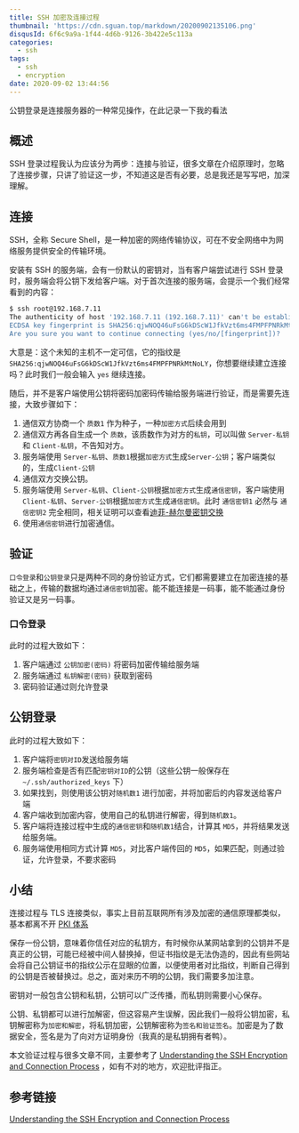 ```yaml
---
title: SSH 加密及连接过程
thumbnail: 'https://cdn.sguan.top/markdown/20200902135106.png'
disqusId: 6f6c9a9a-1f44-4d6b-9126-3b422e5c113a
categories:
  - ssh
tags:
  - ssh
  - encryption
date: 2020-09-02 13:44:56
---
```


公钥登录是连接服务器的一种常见操作，在此记录一下我的看法

<!-- more -->

## 概述

SSH 登录过程我认为应该分为两步：连接与验证，很多文章在介绍原理时，忽略了连接步骤，只讲了验证这一步，不知道这是否有必要，总是我还是写写吧，加深理解。

## 连接

SSH，全称 Secure Shell，是一种加密的网络传输协议，可在不安全网络中为网络服务提供安全的传输环境。

安装有 SSH 的服务端，会有一份默认的密钥对，当有客户端尝试进行 SSH 登录时，服务端会将公钥下发给客户端。对于首次连接的服务端，会提示一个我们经常看到的内容：

```bash
$ ssh root@192.168.7.11
The authenticity of host '192.168.7.11 (192.168.7.11)' can't be established.
ECDSA key fingerprint is SHA256:qjwNOQ46uFsG6kDScW1JfkVzt6ms4FMPFPNRkMtNoLY.
Are you sure you want to continue connecting (yes/no/[fingerprint])?
```

大意是：这个未知的主机不一定可信，它的指纹是 `SHA256:qjwNOQ46uFsG6kDScW1JfkVzt6ms4FMPFPNRkMtNoLY`，你想要继续建立连接吗？此时我们一般会输入 `yes` 继续连接。

随后，并不是客户端使用公钥将密码加密码传输给服务端进行验证，而是需要先连接，大致步骤如下：

1. 通信双方协商一个 `质数1` 作为种子，一种`加密方式`后续会用到
1. 通信双方再各自生成一个 `质数`，该质数作为对方的`私钥`，可以叫做 `Server-私钥` 和 `Client-私钥`，不告知对方。
1. 服务端使用 `Server-私钥`、`质数1`根据`加密方式`生成`Server-公钥`；客户端类似的，生成`Client-公钥`
1. 通信双方交换公钥。
1. 服务端使用 `Server-私钥`、`Client-公钥`根据`加密方式`生成`通信密钥`，客户端使用 `Client-私钥`、`Server-公钥`根据`加密方式`生成`通信密钥`。此时 `通信密钥1` 必然与 `通信密钥2` 完全相同，相关证明可以查看[迪菲-赫尔曼密钥交换](https://zh.wikipedia.org/wiki/%E8%BF%AA%E8%8F%B2-%E8%B5%AB%E7%88%BE%E6%9B%BC%E5%AF%86%E9%91%B0%E4%BA%A4%E6%8F%9B)
1. 使用`通信密钥`进行加密通信。

## 验证

`口令登录`和`公钥登录`只是两种不同的身份验证方式，它们都需要建立在加密连接的基础之上，传输的数据均通过`通信密钥`加密。能不能连接是一码事，能不能通过身份验证又是另一码事。

### 口令登录

此时的过程大致如下：

1. 客户端通过 `公钥加密(密码)` 将密码加密传输给服务端
1. 服务端通过 `私钥解密(密码)` 获取到密码
1. 密码验证通过则允许登录

## 公钥登录

此时的过程大致如下：

1. 客户端将`密钥对ID`发送给服务端
1. 服务端检查是否有匹配`密钥对ID`的公钥（这些公钥一般保存在 `~/.ssh/authorized_keys` 下）
1. 如果找到，则使用该公钥对`随机数1` 进行加密，并将加密后的内容发送给客户端
1. 客户端收到加密内容，使用自己的私钥进行解密，得到`随机数1`。
1. 客户端将连接过程中生成的`通信密钥`和`随机数1`结合，计算其 `MD5`，并将结果发送给服务端。
1. 服务端使用相同方式计算 `MD5`，对比客户端传回的 `MD5`，如果匹配，则通过验证，允许登录，不要求密码

## 小结

连接过程与 TLS 连接类似，事实上目前互联网所有涉及加密的通信原理都类似，基本都离不开 [PKI 体系](https://en.wikipedia.org/wiki/Public_key_infrastructure)

保存一份公钥，意味着你信任对应的私钥方，有时候你从某网站拿到的公钥并不是真正的公钥，可能已经被中间人替换掉，但证书指纹是无法伪造的，因此有些网站会将自己公钥证书的指纹公示在显眼的位置，以便使用者对比指纹，判断自己得到的公钥是否被替换过。总之，面对来历不明的公钥，我们需要多加注意。

密钥对一般包含公钥和私钥，公钥可以广泛传播，而私钥则需要小心保存。

公钥、私钥都可以进行加解密，但这容易产生误解，因此我们一般将公钥加密，私钥解密称为`加密和解密`，将私钥加密，公钥解密称为`签名和验证签名`。加密是为了数据安全，签名是为了向对方证明身份（我真的是私钥拥有者鸭）。

本文验证过程与很多文章不同，主要参考了 [Understanding the SSH Encryption and Connection Process](https://www.digitalocean.com/community/tutorials/understanding-the-ssh-encryption-and-connection-process) ，如有不对的地方，欢迎批评指正。

## 参考链接

[Understanding the SSH Encryption and Connection Process](https://www.digitalocean.com/community/tutorials/understanding-the-ssh-encryption-and-connection-process)